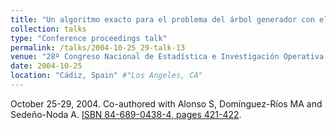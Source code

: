 ```yaml
---
title: "Un algoritmo exacto para el problema del árbol generador con el número máximo de hojas" #"Conference Proceeding talk 3 on Relevant Topic in Your Field"
collection: talks
type: "Conference proceedings talk"
permalink: /talks/2004-10-25_29-talk-13
venue: "28º Congreso Nacional de Estadística e Investigación Operativa (SEIO)" #"Testing Institute of America 2014 Annual Conference"
date: 2004-10-25
location: "Cádiz, Spain" #"Los Angeles, CA"
---
```

October 25-29, 2004. Co-authored with Alonso S, Domínguez-Ríos MA and Sedeño-Noda A.
[ISBN 84-689-0438-4, pages 421-422](https://dialnet.unirioja.es/).